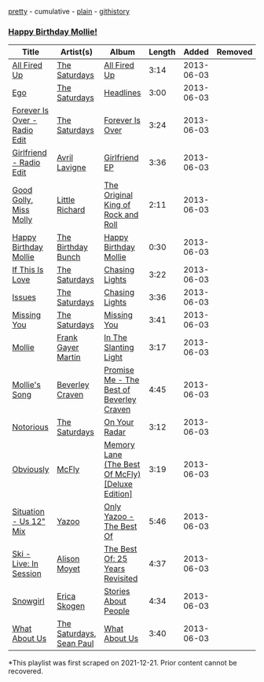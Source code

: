 [pretty](/playlists/pretty/4njfFyb4EgzewhH9kTQuwN.md) - cumulative - [plain](/playlists/plain/4njfFyb4EgzewhH9kTQuwN) - [githistory](https://github.githistory.xyz/mackorone/spotify-playlist-archive/blob/main/playlists/plain/4njfFyb4EgzewhH9kTQuwN)

### [Happy Birthday Mollie!](https://open.spotify.com/playlist/0HTAMrEBaTe5e0DjmLziDY)

> 

| Title | Artist(s) | Album | Length | Added | Removed |
|---|---|---|---|---|---|
| [All Fired Up](https://open.spotify.com/track/4FA0rlBqJ7V4WOAUs4GR63) | [The Saturdays](https://open.spotify.com/artist/15qI5w4XJFLRMwOp2VrlD5) | [All Fired Up](https://open.spotify.com/album/262MZq7EccZmiL7mEJWwE2) | 3:14 | 2013-06-03 |  |
| [Ego](https://open.spotify.com/track/4f1GXaZ9HufrZeFsgxNjDv) | [The Saturdays](https://open.spotify.com/artist/15qI5w4XJFLRMwOp2VrlD5) | [Headlines](https://open.spotify.com/album/5IZLz1qxZ3N2SXLCR9Pv4g) | 3:00 | 2013-06-03 |  |
| [Forever Is Over \- Radio Edit](https://open.spotify.com/track/2BvEfXU2fExL7msWyR5WZA) | [The Saturdays](https://open.spotify.com/artist/15qI5w4XJFLRMwOp2VrlD5) | [Forever Is Over](https://open.spotify.com/album/4UgLw4yxxuZL4eMFZ0EwpM) | 3:24 | 2013-06-03 |  |
| [Girlfriend \- Radio Edit](https://open.spotify.com/track/5xv4ggemGPNpowZAMwEYHH) | [Avril Lavigne](https://open.spotify.com/artist/0p4nmQO2msCgU4IF37Wi3j) | [Girlfriend EP](https://open.spotify.com/album/6WRoFDc1f69ilu8DLaNOsS) | 3:36 | 2013-06-03 |  |
| [Good Golly, Miss Molly](https://open.spotify.com/track/2lPUgk8dGubbPzypeegGYL) | [Little Richard](https://open.spotify.com/artist/4xls23Ye9WR9yy3yYMpAMm) | [The Original King of Rock and Roll](https://open.spotify.com/album/1ER1obEE3anxQ0zu6x10NK) | 2:11 | 2013-06-03 |  |
| [Happy Birthday Mollie](https://open.spotify.com/track/71wLrX4QjDfNO8BlVxRi4F) | [The Birthday Bunch](https://open.spotify.com/artist/0DLUrbFqDNVA1G5c3Dq3Ot) | [Happy Birthday Mollie](https://open.spotify.com/album/2IxelaUcBNFkES9UL88am1) | 0:30 | 2013-06-03 |  |
| [If This Is Love](https://open.spotify.com/track/2DOfPeqPcxXcLpZDIpLpzH) | [The Saturdays](https://open.spotify.com/artist/15qI5w4XJFLRMwOp2VrlD5) | [Chasing Lights](https://open.spotify.com/album/6F1LA0tDqvE80gNVIcQp5Y) | 3:22 | 2013-06-03 |  |
| [Issues](https://open.spotify.com/track/1sWZtdyo3GBQgy3LoAwk5P) | [The Saturdays](https://open.spotify.com/artist/15qI5w4XJFLRMwOp2VrlD5) | [Chasing Lights](https://open.spotify.com/album/6F1LA0tDqvE80gNVIcQp5Y) | 3:36 | 2013-06-03 |  |
| [Missing You](https://open.spotify.com/track/63BaAKm304qELvF2mQItBy) | [The Saturdays](https://open.spotify.com/artist/15qI5w4XJFLRMwOp2VrlD5) | [Missing You](https://open.spotify.com/album/4OCPqXDmFLZJ7toBUR7TMi) | 3:41 | 2013-06-03 |  |
| [Mollie](https://open.spotify.com/track/2ikQ2rP79rCRMxvIcc9wPU) | [Frank Gayer Martin](https://open.spotify.com/artist/78f8IdwJnwDFCgNDImwPpm) | [In The Slanting Light](https://open.spotify.com/album/6KrKjQBg0Nibbs4IKa3I5Q) | 3:17 | 2013-06-03 |  |
| [Mollie's Song](https://open.spotify.com/track/0jTgshcsflLxJmu23d6Vup) | [Beverley Craven](https://open.spotify.com/artist/132bJRT4s9nJz1CwLlfzFT) | [Promise Me \- The Best of Beverley Craven](https://open.spotify.com/album/50jmFFrLkPa2XtJ3cYZRgW) | 4:45 | 2013-06-03 |  |
| [Notorious](https://open.spotify.com/track/4vczspgtbvyBV1hmXOmOZK) | [The Saturdays](https://open.spotify.com/artist/15qI5w4XJFLRMwOp2VrlD5) | [On Your Radar](https://open.spotify.com/album/41BCt4CZbFyoN7AsNGfGC0) | 3:12 | 2013-06-03 |  |
| [Obviously](https://open.spotify.com/track/5o9YtrAEp4yLQsydSldFbL) | [McFly](https://open.spotify.com/artist/47izDDvtOxxz3FzHYuUptd) | [Memory Lane \(The Best Of McFly\) \[Deluxe Edition\]](https://open.spotify.com/album/4wIUJ6kVdgsKdppNMYXKsF) | 3:19 | 2013-06-03 |  |
| [Situation \- Us 12" Mix](https://open.spotify.com/track/7wdvKFiElVQ2toJscG7quZ) | [Yazoo](https://open.spotify.com/artist/1G1mX30GpUJqOr1QU2eBSs) | [Only Yazoo \- The Best Of](https://open.spotify.com/album/2SXWfdXGHFj0boWOGASmbM) | 5:46 | 2013-06-03 |  |
| [Ski \- Live: In Session](https://open.spotify.com/track/3TB1GrAWXvUwFXZeBpxcgE) | [Alison Moyet](https://open.spotify.com/artist/0s0rOb0gT2S9N0SDcjtPC4) | [The Best Of: 25 Years Revisited](https://open.spotify.com/album/5eKAS1HzF1oc4iVGC2zxfM) | 4:37 | 2013-06-03 |  |
| [Snowgirl](https://open.spotify.com/track/2DQPsSc1vpVcjzaUTUoqXw) | [Erica Skogen](https://open.spotify.com/artist/66zWWWUsiyAqXwd2dsdf9S) | [Stories About People](https://open.spotify.com/album/3oehmzOkhR4iT4BvDdHVq4) | 4:34 | 2013-06-03 |  |
| [What About Us](https://open.spotify.com/track/4HM4V3HbXpt4FQeq0Bwo6X) | [The Saturdays](https://open.spotify.com/artist/15qI5w4XJFLRMwOp2VrlD5), [Sean Paul](https://open.spotify.com/artist/3Isy6kedDrgPYoTS1dazA9) | [What About Us](https://open.spotify.com/album/2laTUevCAHTqUnndFjTxZT) | 3:40 | 2013-06-03 |  |

\*This playlist was first scraped on 2021-12-21. Prior content cannot be recovered.
